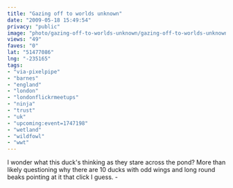 ```yaml
---
title: "Gazing off to worlds unknown"
date: "2009-05-18 15:49:54"
privacy: "public"
image: "photo/gazing-off-to-worlds-unknown/gazing-off-to-worlds-unknown.jpg"
views: "49"
faves: "0"
lat: "51477086"
lng: "-235165"
tags:
- "via-pixelpipe"
- "barnes"
- "england"
- "london"
- "londonflickrmeetups"
- "ninja"
- "trust"
- "uk"
- "upcoming:event=1747198"
- "wetland"
- "wildfowl"
- "wwt"
---
```

I wonder what this duck's thinking as they stare across the pond? More than likely questioning why there are 10 ducks with odd wings and long round beaks pointing at it that click I guess. - <a href="/photos/2009/05/18/gazing-off-to-worlds-unknown"></a>
